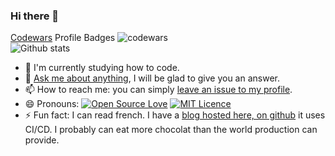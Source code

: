 ### Hi there 👋  
[Codewars](https://www.codewars.com/users/cGIfl300/) Profile Badges ![codewars](https://www.codewars.com/users/cGIfl300/badges/micro)  
![Github stats](https://github-readme-stats.vercel.app/api?username=cGIfl300&show_icons=true&cache_seconds=86400)  
- 🔭 I'm currently studying how to code.  
- 💬 [Ask me about anything](https://github.com/cGIfl300/cGIfl300/issues/new), I will be glad to give you an answer.
- 📫 How to reach me: you can simply [leave an issue to my profile](https://github.com/cGIfl300/cGIfl300/issues/new).
- 😄 Pronouns: [![Open Source Love](https://badges.frapsoft.com/os/v1/open-source.png?v=103)](https://github.com/ellerbrock/open-source-badges/) [![MIT Licence](https://badges.frapsoft.com/os/mit/mit.png?v=103)](https://opensource.org/licenses/mit-license.php)
- ⚡ Fun fact: I can read french. I have a [blog hosted here, on github](https://www.cgifl300.com/) it uses CI/CD. I probably can eat more chocolat than the world production can provide.  
<!--
**cGIfl300/cGIfl300** is a ✨ _special_ ✨ repository because its `README.md` (this file) appears on your GitHub profile.

Here are some ideas to get you started:

- 🔭 I’m currently working on ...
- 🌱 I’m currently learning ...
- 👯 I’m looking to collaborate on ...
- 🤔 I’m looking for help with ...
- 💬 Ask me about ...
- 📫 How to reach me: ...
- 😄 Pronouns: ...
- ⚡ Fun facts: ...
-->
